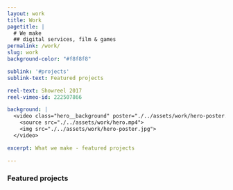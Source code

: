 ```yaml
---
layout: work
title: Work
pagetitle: |
  # We make
  ## digital services, film & games
permalink: /work/
slug: work
background-color: "#f8f8f8"

sublink: '#projects'
sublink-text: Featured projects

reel-text: Showreel 2017
reel-vimeo-id: 222507866

background: |
  <video class="hero__background" poster="./../assets/work/hero-poster.jpg" loop autoplay muted playsinline>
    <source src="./../assets/work/hero.mp4">
    <img src="./../assets/work/hero-poster.jpg">
  </video>

excerpt: What we make - featured projects

---
```


### Featured projects
